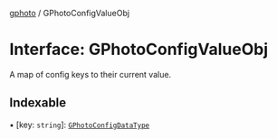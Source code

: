 [gphoto](../API.md) / GPhotoConfigValueObj

# Interface: GPhotoConfigValueObj

A map of config keys to their current value.

## Indexable

▪ [key: `string`]: [`GPhotoConfigDataType`](../API.md#gphotoconfigdatatype)
